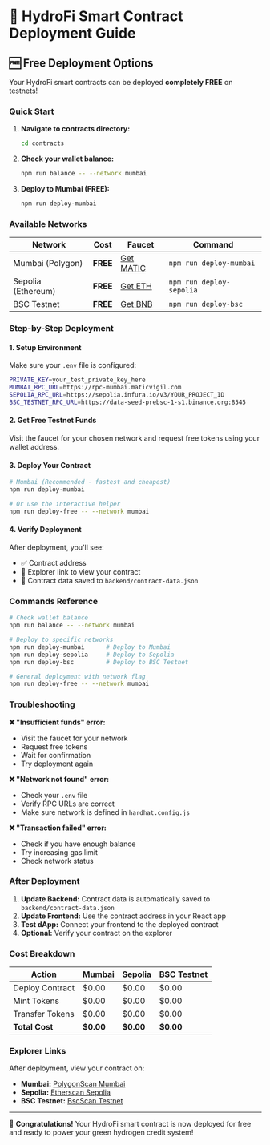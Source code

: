 # 🌊 HydroFi Smart Contract Deployment Guide

## 🆓 Free Deployment Options

Your HydroFi smart contracts can be deployed **completely FREE** on testnets!

### Quick Start

1. **Navigate to contracts directory:**

   ```bash
   cd contracts
   ```

2. **Check your wallet balance:**

   ```bash
   npm run balance -- --network mumbai
   ```

3. **Deploy to Mumbai (FREE):**
   ```bash
   npm run deploy-mumbai
   ```

### Available Networks

| Network            | Cost     | Faucet                                              | Command                  |
| ------------------ | -------- | --------------------------------------------------- | ------------------------ |
| Mumbai (Polygon)   | **FREE** | [Get MATIC](https://faucet.polygon.technology/)     | `npm run deploy-mumbai`  |
| Sepolia (Ethereum) | **FREE** | [Get ETH](https://sepoliafaucet.com/)               | `npm run deploy-sepolia` |
| BSC Testnet        | **FREE** | [Get BNB](https://testnet.binance.org/faucet-smart) | `npm run deploy-bsc`     |

### Step-by-Step Deployment

#### 1. Setup Environment

Make sure your `.env` file is configured:

```bash
PRIVATE_KEY=your_test_private_key_here
MUMBAI_RPC_URL=https://rpc-mumbai.maticvigil.com
SEPOLIA_RPC_URL=https://sepolia.infura.io/v3/YOUR_PROJECT_ID
BSC_TESTNET_RPC_URL=https://data-seed-prebsc-1-s1.binance.org:8545
```

#### 2. Get Free Testnet Funds

Visit the faucet for your chosen network and request free tokens using your wallet address.

#### 3. Deploy Your Contract

```bash
# Mumbai (Recommended - fastest and cheapest)
npm run deploy-mumbai

# Or use the interactive helper
npm run deploy-free -- --network mumbai
```

#### 4. Verify Deployment

After deployment, you'll see:

- ✅ Contract address
- 🔗 Explorer link to view your contract
- 💾 Contract data saved to `backend/contract-data.json`

### Commands Reference

```bash
# Check wallet balance
npm run balance -- --network mumbai

# Deploy to specific networks
npm run deploy-mumbai      # Deploy to Mumbai
npm run deploy-sepolia     # Deploy to Sepolia
npm run deploy-bsc         # Deploy to BSC Testnet

# General deployment with network flag
npm run deploy-free -- --network mumbai
```

### Troubleshooting

**❌ "Insufficient funds" error:**

- Visit the faucet for your network
- Request free tokens
- Wait for confirmation
- Try deployment again

**❌ "Network not found" error:**

- Check your `.env` file
- Verify RPC URLs are correct
- Make sure network is defined in `hardhat.config.js`

**❌ "Transaction failed" error:**

- Check if you have enough balance
- Try increasing gas limit
- Check network status

### After Deployment

1. **Update Backend:** Contract data is automatically saved to `backend/contract-data.json`
2. **Update Frontend:** Use the contract address in your React app
3. **Test dApp:** Connect your frontend to the deployed contract
4. **Optional:** Verify your contract on the explorer

### Cost Breakdown

| Action          | Mumbai    | Sepolia   | BSC Testnet |
| --------------- | --------- | --------- | ----------- |
| Deploy Contract | $0.00     | $0.00     | $0.00       |
| Mint Tokens     | $0.00     | $0.00     | $0.00       |
| Transfer Tokens | $0.00     | $0.00     | $0.00       |
| **Total Cost**  | **$0.00** | **$0.00** | **$0.00**   |

### Explorer Links

After deployment, view your contract on:

- **Mumbai:** [PolygonScan Mumbai](https://mumbai.polygonscan.com/)
- **Sepolia:** [Etherscan Sepolia](https://sepolia.etherscan.io/)
- **BSC Testnet:** [BscScan Testnet](https://testnet.bscscan.com/)

---

🎉 **Congratulations!** Your HydroFi smart contract is now deployed for free and ready to power your green hydrogen credit system!
